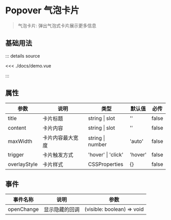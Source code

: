 <script setup>
import demo from './docs/demo.vue'

</script>

# Popover 气泡卡片

> 气泡卡片: 弹出气泡式卡片展示更多信息

## 基础用法

<demo />
::: details source

<<< ./docs/demo.vue

:::

## 属性

| 参数         | 说明             | 类型                   | 默认值  | 必传  |
| ------------ | ---------------- | ---------------------- | ------- | ----- |
| title        | 卡片标题         | string &#124; slot     | ''      | false |
| content      | 卡片内容         | string &#124; slot     | ''      | false |
| maxWidth     | 卡片内容最大宽度 | string &#124; number   | 'auto'  | false |
| trigger      | 卡片触发方式     | 'hover' &#124; 'click' | 'hover' | false |
| overlayStyle | 卡片样式         | CSSProperties          | {}      | false |

## 事件

| 事件名称   | 说明           | 参数                       |
| ---------- | -------------- | -------------------------- |
| openChange | 显示隐藏的回调 | (visible: boolean) => void |
